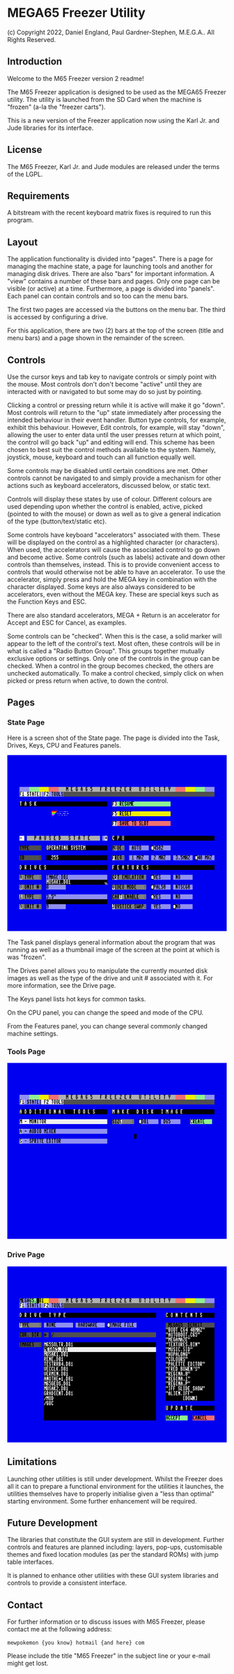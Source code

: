 
# MEGA65 Freezer Utility
(c) Copyright 2022, Daniel England, Paul Gardner-Stephen, M.E.G.A..  All Rights Reserved.


## Introduction
Welcome to the M65 Freezer version 2 readme!  

The M65 Freezer application is designed to be used as the MEGA65 Freezer utility.  The utility is launched from the SD Card when the machine is "frozen" (a-la the "freezer carts").

This is a new version of the Freezer application now using the Karl Jr. and Jude libraries for its interface.



## License
The M65 Freezer, Karl Jr. and Jude modules are released under the terms of the LGPL.

## Requirements
A bitstream with the recent keyboard matrix fixes is required to run this program.

## Layout
The application functionality is divided into "pages".  There is a page for managing the machine state, a page for launching tools and another for managing disk drives.  There are also "bars" for important information.  A "view" contains a number of these bars and pages.  Only one page can be visible (or active) at a time.  Furthermore, a page is divided into "panels".  Each panel can contain controls and so too can the menu bars.

The first two pages are accessed via the buttons on the menu bar.  The third is accessed by configuring a drive.

For this application, there are two (2) bars at the top of the screen (title and menu bars) and a page shown in the remainder of the screen.

## Controls
Use the cursor keys and tab key to navigate controls or simply point with the mouse.  Most controls don't don't become "active" until they are interacted with or navigated to but some may do so just by pointing. 

Clicking a control or pressing return while it is active will make it go "down".  Most controls will return to the "up" state immediately after processing the intended behaviour in their event handler.  Button type controls, for example, exhibit this behaviour.  However, Edit controls, for example, will stay "down", allowing the user to enter data until the user presses return at which point, the control will go back "up" and editing will end.  This scheme has been chosen to best suit the control methods available to the system.  Namely, joystick, mouse, keyboard and touch can all function equally well.

Some controls may be disabled until certain conditions are met.  Other controls cannot be navigated to and simply provide a mechanism for other actions such as keyboard accelerators, discussed below, or static text.

Controls will display these states by use of colour.  Different colours are used depending upon whether the control is enabled, active, picked (pointed to with the mouse) or down as well as to give a general indication of the type (button/text/static etc).

Some controls have keyboard "accelerators" associated with them.  These will be displayed on the control as a highlighted character (or characters).  When used, the accelerators will cause the associated control to go down and become active.  Some controls (such as labels) activate and down other controls than themselves, instead.  This is to provide convenient access to controls that would otherwise not be able to have an accelerator.  To use the accelerator, simply press and hold the MEGA key in combination with the character displayed.  Some keys are also always considered to be accelerators, even without the MEGA key.  These are special keys such as the Function Keys and ESC.

There are also standard accelerators, MEGA + Return is an accelerator for Accept and ESC for Cancel, as examples.

Some controls can be "checked".  When this is the case, a solid marker will appear to the left of the control's text.  Most often, these controls will be in what is called a "Radio Button Group".  This groups together mutually exclusive options or settings.  Only one of the controls in the group can be checked.  When a control in the group becomes checked, the others are unchecked automatically.  To make a control checked, simply click on when picked or press return when active, to down the control.

## Pages

### State Page

Here is a screen shot of the State page.  The page is divided into the Task, Drives, Keys, CPU and Features panels.

![State Page](./images/FreezerStatePage0.png)

The Task panel displays general information about the program that was running as well as a thumbnail image of the screen at the point at which is was "frozen".

The Drives panel allows you to manipulate the currently mounted disk images as well as the type of the drive and unit # associated with it.  For more information, see the Drive page.

The Keys panel lists hot keys for common tasks.

On the CPU panel, you can change the speed and mode of the CPU.

From the Features panel, you can change several commonly changed machine settings.

### Tools Page

![Tools Page](./images/FreezerToolsPage0.png)


### Drive Page

![Drive Page](./images/FreezerDrivePage0.png)


## Limitations
Launching other utilities is still under development.  Whilst the Freezer does all it can to prepare a functional environment for the utilities it launches, the utilities themselves have to properly initialise given a "less than optimal" starting environment.  Some further enhancement will be required.

## Future Development

The libraries that constitute the GUI system are still in development.  Further controls and features are planned including:  layers, pop-ups, customisable themes and fixed location modules (as per the standard ROMs) with jump table interfaces.

It is planned to enhance other utilities with these GUI system libraries and controls to provide a consistent interface.

## Contact
For further information or to discuss issues with M65 Freezer, please contact me at the following address:

	mewpokemon {you know} hotmail {and here} com

Please include the title "M65 Freezer" in the subject line or your e-mail might get lost.